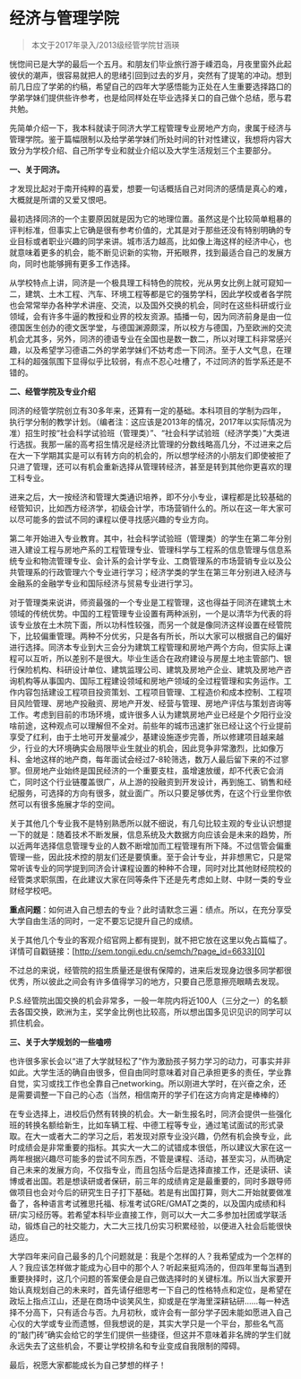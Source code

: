 
# 经济与管理学院  

> 本文于2017年录入/2013级经管学院甘涵瑛  



恍惚间已是大学的最后一个五月。和朋友们毕业旅行游于嵊泗岛，月夜里窗外此起彼伏的潮声，很容易就把人的思绪引回到过去的岁月，突然有了提笔的冲动。想到前几日应了学弟的约稿，希望自己的四年大学感悟能为正处在人生重要选择路口的学弟学妹们提供些许参考，也是给同样处在毕业选择关口的自己做个总结，愿与君共勉。



先简单介绍一下，我本科就读于同济大学工程管理专业房地产方向，隶属于经济与管理学院。鉴于篇幅限制以及给学弟学妹们所处时间的针对性建议，我想将内容大致分为学校介绍、自己所学专业和就业介绍以及大学生活规划三个主要部分。



**一、关于同济。**

才发现比起对于南开纯粹的喜爱，想要一句话概括自己对同济的感情是真心的难，大概就是所谓的又爱又恨吧。



最初选择同济的一个主要原因就是因为它的地理位置。虽然这是个比较简单粗暴的评判标准，但事实上它确是很有参考价值的，尤其是对于那些还没有特别明确的专业目标或者职业兴趣的同学来讲。城市活力越高，比如像上海这样的经济中心，也就意味着更多的机会，能不断见识新的实物，开拓眼界，找到最适合自己的发展方向，同时也能够拥有更多工作选择。



从学校特点上讲，同济是一个极具理工科特色的院校，光从男女比例上就可窥知一二，建筑、土木工程、汽车、环境工程等都是它的强势学科，因此学校或者各学院也会常常举办各种学术讲座、交流，以及国外交换的机会，同时在这些科研或行业领域，会有许多牛逼的教授和业界的校友资源。插播一句，因为同济前身是由一位德国医生创办的德文医学堂，与德国渊源颇深，所以校方与德国，乃至欧洲的交流机会尤其多，另外，同济的德语专业在全国也是数一数二，所以对理工科非常感兴趣，以及希望学习德语二外的学弟学妹们不妨考虑一下同济。至于人文气息，在理工科的超强氛围下显得似乎比较弱，有点不忍心吐槽了，不过同济的哲学系还是不错的。



**二、经管学院及专业介绍**

同济的经管学院创立有30多年来，还算有一定的基础。本科项目的学制为四年，执行学分制的教学计划。（编者注：这应该是2013年的情况，2017年以实际情况为准）招生时按“社会科学试验班（管理类）”、“社会科学试验班（经济学类）”大类进行选拔。我那一届的高考招生情况是经济比管理的分数线略高几分，不过进来之后在大一下学期其实是可以有转方向的机会的，所以想学经济的小朋友们即使被拒了只进了管理，还可以有机会重新选择从管理转经济，甚至是转到其他你更喜欢的理工科专业。



进来之后，大一按经济和管理大类通识培养，即不分小专业，课程都是比较基础的经管知识，比如西方经济学，初级会计学，市场营销什么的。所以在这一年大家可以尽可能多的尝试不同的课程以便寻找感兴趣的专业方向。



第二年开始进入专业教育。其中，社会科学试验班（管理类）的学生在第二年分别进入建设工程与房地产系的工程管理专业、管理科学与工程系的信息管理与信息系统专业和物流管理专业、会计系的会计学专业、工商管理系的市场营销专业以及公共管理系的行政管理六个专业进行学习；经济学类的学生在第三年分别进入经济与金融系的金融学专业和国际经济与贸易专业进行学习。



对于管理类来说讲，师资最强的一个专业是工程管理，这也得益于同济在建筑土木领域的传统优势。中国的工程管理专业设置有两种派别，一个是以清华为代表的将该专业放在土木院下面，所以功科性较强，而另一个就是像同济这样设置在经管院下，比较偏重管理。两种不分优劣，只是各有所长，所以大家可以根据自己的偏好进行选择。同济本专业到大三会分为建筑工程管理和房地产两个方向，但实际上课程可以互听，所以差别不是很大。毕业生适合在政府建设与房屋土地主管部门、银行保险机构、科研设计单位、建筑监理公司、建筑及房地产企业、建筑及房地产咨询机构等从事国内、国际工程建设领域和房地产领域的全过程管理和实务运作。工作内容包括建设工程项目投资策划、工程项目管理、工程造价和成本控制、工程项目风险管理、房地产投融资、房地产开发、经营与管理、房地产评估与策划咨询等工作。考虑到目前的市场环境，或许很多人认为建筑房地产业已经是个夕阳行业没啥前途，这种观点可以理解但不全对。前些年的城市迅速扩张已经让这个行业提前享受了红利，由于土地可开发量减少，基建设施逐步完善，所以修建项目越来越少，行业的大环境确实会局限毕业生就业的机会，因此竞争非常激烈，比如像万科、金地这样的地产商，每年面试会经过7-8轮筛选，数万人最后留下来的不过寥寥。但房地产业始终是国民经济的一个重要支柱，虽增速放缓，却不代表它会消亡，同时这个行业链覆盖很广，从上游的投融资到开发设计，再到施工、销售和经纪服务，可选择的方向有很多，就业面广。所以只要足够优秀，在这个行业里你依然可以有很多施展才华的空间。



关于其他几个专业我不是特别熟悉所以就不细说，有几句比较主观的专业认识想提一下的就是：随着技术不断发展，信息系统及大数据方向应该会是未来的趋势，所以近两年选择信息管理专业的人数不断增加而工程管理有所下降。不过信管会偏重管理一些，因此技术控的朋友们还是要慎重。至于会计专业，并非想黑它，只是常常听该专业的同学提到同济会计课程设置的种种不合理，同时对比其他财经院校的经管类求职氛围，在此建议大家在同等条件下还是先考虑如上财、中财一类的专业财经学校吧。



**重点问题**：如何进入自己想去的专业？此时请默念三遍：绩点。所以，在充分享受大学自由生活的同时，一定不要忘记提升自己的成绩。



关于其他几个专业的客观介绍官网上都有提到，就不把它放在这里以免占篇幅了。详情可自戳链接：[http://sem.tongji.edu.cn/semch/?page_id=6633][0]



不过总的来说，经管院的招生质量还是很有保障的，进来后发现身边很多同学都很优秀，所以彼此之间会有许多值得学习的地方，只要自己愿意擦亮眼睛去发现。



P.S.经管院出国交换的机会非常多，一般一年院内将近100人（三分之一）的名额去各国交换，欧洲为主，奖学金比例也比较高，所以想出国多见识见识的同学可以抓住机会。



**三、关于大学规划的一些嗑唠**

也许很多家长会以“进了大学就轻松了”作为激励孩子努力学习的动力，可事实并非如此。大学生活的确自由很多，但自由同时意味着对自己承担更多的责任，学业靠自觉，实习或找工作也全靠自己networking。所以刚进大学时，在兴奋之余，还是需要调整一下自己的心态（当然，相信南开的学子们在这方向肯定是棒棒的）



在专业选择上，进校后仍然有转换的机会。大一新生报名时，同济会提供一些强化班的转换名额给新生，比如车辆工程、中德工程等专业，通过笔试面试的形式录取。在大一或者大二的学习之后，若发现对原专业没兴趣，仍然有机会换专业，此时成绩会是非常重要的指标。其实大一大二的试错成本很低，所以建议大家在这一两年根据兴趣尽可能多的尝试不同东西，不管是课程、活动，甚至实习，从而确定自己未来的发展方向，不仅指专业，而且包括今后是选择直接工作，还是读研、读博或者出国。若是想读研或者保研，前三年的成绩肯定是最重要的，同时多跟导师做项目也会对今后的研究生日子打下基础。若是有出国打算，则大二开始就要做准备了，各种语言考试雅思托福、标准考试GRE/GMAT之类的，以及国内成绩和科研/实习经历等。若希望本科毕业直接工作，则可以大一大二多参加社团或学联活动，锻炼自己的社交能力，大二大三找几份实习积累经验，以便进入社会后能很快适应。



大学四年来问自己最多的几个问题就是：我是个怎样的人？我希望成为一个怎样的人？我应该怎样做才能成为心目中的那个人？听起来挺鸡汤的，但四年里每当遇到重要抉择时，这几个问题的答案便会是自己做选择时的关键标准。所以当大家要开始认真规划自己的未来时，首先请仔细思考一下自己的性格特点和定位，是希望在政坛上指点江山，还是在商场中谈笑风生，抑或是在学海里深耕钻研……每一种选择不分高下，只有适合与否。九月初秋，或许会有一部分学子因未能如愿进入自己心仪的大学或专业而遗憾，但我想说的是，其实大学只是一个平台，那些名气高的“敲门砖”确实会给它的学生们提供一些捷径，但这并不意味着非名牌的学生们就永远失去了这些机会，不要让学校排名和专业变成自我限制的障碍。



最后，祝愿大家都能成长为自己梦想的样子！



[0]:http://sem.tongji.edu.cn/semch/?page_id=6633
